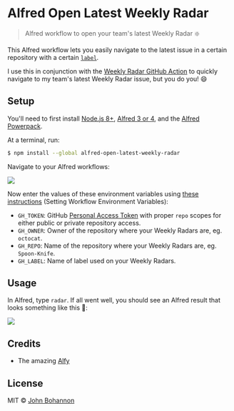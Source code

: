 # Alfred Open Latest Weekly Radar

> Alfred workflow to open your team's latest Weekly Radar :sparkle:

This Alfred workflow lets you easily navigate to the latest issue in a certain repository with a certain [`label`](https://help.github.com/en/github/managing-your-work-on-github/about-labels). 

I use this in conjunction with the [Weekly Radar GitHub Action](https://github.com/imjohnbo/weekly-radar/) to quickly navigate to my team's latest Weekly Radar issue, but you do you! :smile:

## Setup

You'll need to first install [Node.js 8+](https://nodejs.org/), [Alfred 3 or 4](https://www.alfredapp.com/), and the [Alfred Powerpack](https://www.alfredapp.com/powerpack/).

At a terminal, run:

```bash
$ npm install --global alfred-open-latest-weekly-radar
```

Navigate to your Alfred workflows:

<img src="https://user-images.githubusercontent.com/2993937/69199349-af2e2380-0b05-11ea-87df-32aa365b0882.png" />

Now enter the values of these environment variables using [these instructions](https://www.alfredapp.com/help/workflows/advanced/variables/) (Setting Workflow Environment Variables):

* `GH_TOKEN`: GitHub [Personal Access Token](https://help.github.com/en/github/authenticating-to-github/creating-a-personal-access-token-for-the-command-line) with proper `repo` scopes for either public or private repository access.
* `GH_OWNER`: Owner of the repository where your Weekly Radars are, eg. `octocat`.
* `GH_REPO`: Name of the repository where your Weekly Radars are, eg. `Spoon-Knife`.
* `GH_LABEL`: Name of label used on your Weekly Radars.

## Usage

In Alfred, type `radar`. If all went well, you should see an Alfred result that looks something like this :tada::

<img src="https://user-images.githubusercontent.com/2993937/69201444-50b87380-0b0c-11ea-99ed-21dc53d931b9.png" />

## Credits

* The amazing [Alfy](https://github.com/sindresorhus/alfy)

## License

MIT © [John Bohannon](https://github.com/imjohnbo/alfred-open-latest-weekly-radar)
